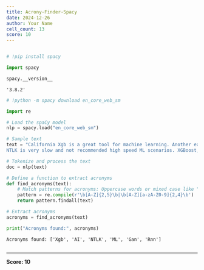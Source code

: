 ```yaml
---
title: Acrony-Finder-Spacy
date: 2024-12-26
author: Your Name
cell_count: 13
score: 10
---
```


```python

```


```python
# !pip install spacy
```


```python
import spacy
```


```python
spacy.__version__
```




    '3.8.2'




```python
# !python -m spacy download en_core_web_sm
```


```python
import re
```


```python
# Load the spaCy model
nlp = spacy.load("en_core_web_sm")
```


```python
# Sample text
text = "California Xgb is a great tool for machine learning. Another example is AI. \
NTLK is very slow and not recommended high speed ML scenarios. XGBoost, Claude, PrettyMetrics, Rl, Gan, Rnn"
```


```python
# Tokenize and process the text
doc = nlp(text)
```


```python
# Define a function to extract acronyms
def find_acronyms(text):
    # Match patterns for acronyms: Uppercase words or mixed case like "Xgb"
    pattern = re.compile(r'\b[A-Z]{2,5}\b|\b[A-Z][a-zA-Z0-9]{2,4}\b')
    return pattern.findall(text)
```


```python
# Extract acronyms
acronyms = find_acronyms(text)
```


```python
print("Acronyms found:", acronyms)
```

    Acronyms found: ['Xgb', 'AI', 'NTLK', 'ML', 'Gan', 'Rnn']



```python

```


---
**Score: 10**